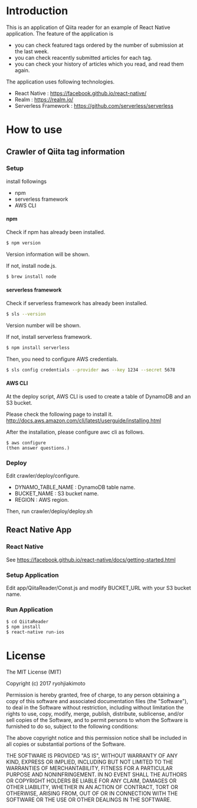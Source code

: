 # Introduction

This is an application of Qiita reader for an example of React Native application.
The feature of the application is
* you can check featured tags ordered by the number of submission at the last week.
* you can check reacently submitted articles for each tag.
* you can check your history of articles which you read, and read them again.

The application uses following technologies.
* React Native : https://facebook.github.io/react-native/
* Realm : https://realm.io/
* Serverless Framework : https://github.com/serverless/serverless

# How to use

## Crawler of Qiita tag information

### Setup

install followings
- npm
- serverless framework
- AWS CLI

#### npm

Check if npm has already been installed.
```bash
$ npm version
```
Version information will be shown.

If not, install node.js.
```bash
$ brew install node
```

#### serverless framework

Check if serverless framework has already been installed.
```bash
$ sls --version
```
Version number will be shown.

If not, install serverless framework.
```bash
$ npm install serverless
```

Then, you need to configure AWS credentials.
```bash
$ sls config credentials --provider aws --key 1234 --secret 5678
```

#### AWS CLI

At the deploy script, AWS CLI is used to create a table of DynamoDB
and an S3 bucket.

Please check the following page to install it.
http://docs.aws.amazon.com/cli/latest/userguide/installing.html

After the installation, please configure awc cli as follows.
```
$ aws configure
(then answer questions.)
```

### Deploy

Edit crawler/deploy/configure.
* DYNAMO_TABLE_NAME : DynamoDB table name.
* BUCKET_NAME : S3 bucket name.
* REGION : AWS region.

Then, run crawler/deploy/deploy.sh

## React Native App

### React Native

See
https://facebook.github.io/react-native/docs/getting-started.html

### Setup Application

Edit app/QiitaReader/Const.js and modify BUCKET_URL with your S3 bucket name.

### Run Application

```
$ cd QiitaReader
$ npm install
$ react-native run-ios
```

# License

The MIT License (MIT)

Copyright (c) 2017 ryohjiakimoto

Permission is hereby granted, free of charge, to any person obtaining a copy
of this software and associated documentation files (the "Software"), to deal
in the Software without restriction, including without limitation the rights
to use, copy, modify, merge, publish, distribute, sublicense, and/or sell
copies of the Software, and to permit persons to whom the Software is
furnished to do so, subject to the following conditions:

The above copyright notice and this permission notice shall be included in
all copies or substantial portions of the Software.

THE SOFTWARE IS PROVIDED "AS IS", WITHOUT WARRANTY OF ANY KIND, EXPRESS OR
IMPLIED, INCLUDING BUT NOT LIMITED TO THE WARRANTIES OF MERCHANTABILITY,
FITNESS FOR A PARTICULAR PURPOSE AND NONINFRINGEMENT. IN NO EVENT SHALL THE
AUTHORS OR COPYRIGHT HOLDERS BE LIABLE FOR ANY CLAIM, DAMAGES OR OTHER
LIABILITY, WHETHER IN AN ACTION OF CONTRACT, TORT OR OTHERWISE, ARISING FROM,
OUT OF OR IN CONNECTION WITH THE SOFTWARE OR THE USE OR OTHER DEALINGS IN
THE SOFTWARE.
